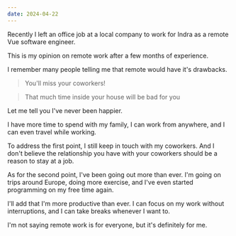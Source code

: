 ```yaml
---
date: 2024-04-22
---
```


Recently I left an office job at a local company to work for Indra as a remote
Vue software engineer.

This is my opinion on remote work after a few months of experience.

I remember many people telling me that remote would have it's drawbacks.

> You'll miss your coworkers!

> That much time inside your house will be bad for you

Let me tell you I've never been happier.

I have more time to spend with my family, I can work from anywhere, and I can
even travel while working.

To address the first point, I still keep in touch with my coworkers. And
I don't believe the relationship you have with your coworkers should be
a reason to stay at a job.

As for the second point, I've been going out more than ever. I'm going
on trips around Europe, doing more exercise, and I've even started
programming on my free time again.

I'll add that I'm more productive than ever. I can focus on my work without
interruptions, and I can take breaks whenever I want to.

I'm not saying remote work is for everyone, but it's definitely for me.
